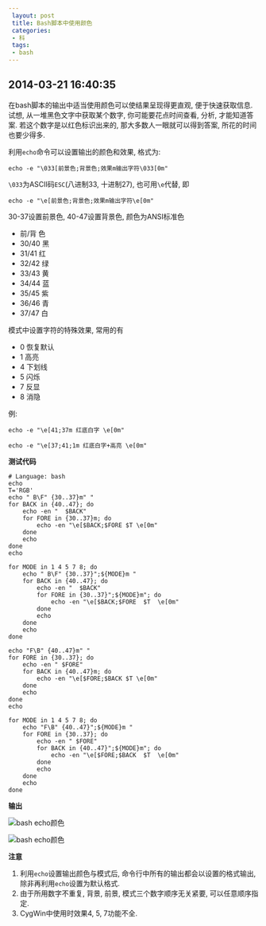 ```yaml
---
 layout: post
 title: Bash脚本中使用颜色
 categories: 
 - 科
 tags:
 - bash
---
```


## 2014-03-21 16:40:35

在bash脚本的输出中适当使用颜色可以使结果呈现得更直观, 便于快速获取信息.
试想, 从一堆黑色文字中获取某个数字, 你可能要花点时间查看, 分析, 才能知道答案. 
若这个数字是以红色标识出来的, 那大多数人一眼就可以得到答案, 所花的时间也要少得多.

利用`echo`命令可以设置输出的颜色和效果, 格式为:

`echo -e "\033[前景色;背景色;效果m输出字符\033[0m"`

`\033`为ASCII码`ESC`(八进制33, 十进制27), 也可用`\e`代替, 即

`echo -e "\e[前景色;背景色;效果m输出字符\e[0m"`

30-37设置前景色, 40-47设置背景色, 颜色为ANSI标准色

- 前/背 色
- 30/40 黑
- 31/41 红
- 32/42 绿
- 33/43 黄
- 34/44 蓝
- 35/45 紫
- 36/46 青
- 37/47 白

模式中设置字符的特殊效果, 常用的有

- 0 恢复默认
- 1 高亮
- 4 下划线
- 5 闪烁
- 7 反显
- 8 消隐

例:

`echo -e "\e[41;37m 红底白字 \e[0m"`

`echo -e "\e[37;41;1m 红底白字+高亮 \e[0m"`


**测试代码**

<pre class="line-numbers" data-start="0"><code class="language-bash"># Language: bash
echo
T='RGB'
echo " B\F" {30..37}m" "
for BACK in {40..47}; do
    echo -en "  $BACK"
    for FORE in {30..37}m; do
        echo -en "\e[$BACK;$FORE $T \e[0m"
    done
    echo
done
echo

for MODE in 1 4 5 7 8; do
    echo " B\F" {30..37}";${MODE}m "
    for BACK in {40..47}; do
        echo -en "  $BACK"
        for FORE in {30..37}";${MODE}m"; do
            echo -en "\e[$BACK;$FORE  $T  \e[0m"
        done
        echo
    done
    echo
done

echo "F\B" {40..47}m" "
for FORE in {30..37}; do
    echo -en " $FORE"
    for BACK in {40..47}m; do
        echo -en "\e[$FORE;$BACK $T \e[0m"
    done
    echo
done
echo

for MODE in 1 4 5 7 8; do
    echo "F\B" {40..47}";${MODE}m "
    for FORE in {30..37}; do
        echo -en " $FORE"
        for BACK in {40..47}";${MODE}m"; do
            echo -en "\e[$FORE;$BACK  $T  \e[0m"
        done
        echo
    done
    echo
done
</code></pre>

**输出**

![bash echo颜色](https://jerkwin.github.io/pic/2014-03-21-bash_color-BF.gif)

![bash echo颜色](https://jerkwin.github.io/pic/2014-03-21-bash_color-FB.gif)

**注意**

1. 利用`echo`设置输出颜色与模式后, 命令行中所有的输出都会以设置的格式输出, 除非再利用`echo`设置为默认格式.
2. 由于所用数字不重复, 背景, 前景, 模式三个数字顺序无关紧要, 可以任意顺序指定.
3. CygWin中使用时效果4, 5, 7功能不全.
